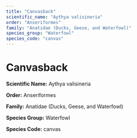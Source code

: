 ```yaml
---
title: "Canvasback"
scientific_name: "Aythya valisineria"
order: "Anseriformes"
family: "Anatidae (Ducks, Geese, and Waterfowl)"
species_group: "Waterfowl"
species_code: "canvas"
---
```


# Canvasback

**Scientific Name:** Aythya valisineria

**Order:** Anseriformes

**Family:** Anatidae (Ducks, Geese, and Waterfowl)

**Species Group:** Waterfowl

**Species Code:** canvas
